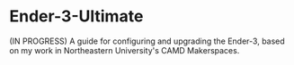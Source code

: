 # Ender-3-Ultimate
(IN PROGRESS) A guide for configuring and upgrading the Ender-3, based on my work in Northeastern University's CAMD Makerspaces.
